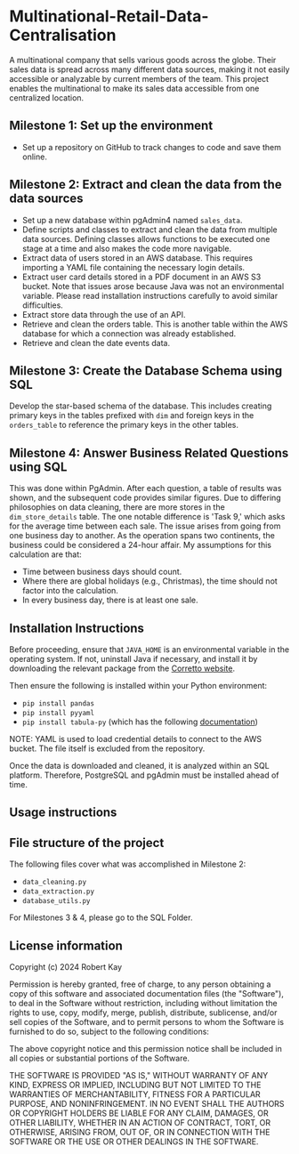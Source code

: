 # Multinational-Retail-Data-Centralisation

A multinational company that sells various goods across the globe. Their sales data is spread across many different data sources, making it not easily accessible or analyzable by current members of the team. This project enables the multinational to make its sales data accessible from one centralized location.

## Milestone 1: Set up the environment

- Set up a repository on GitHub to track changes to code and save them online.

## Milestone 2: Extract and clean the data from the data sources

- Set up a new database within pgAdmin4 named `sales_data`.
- Define scripts and classes to extract and clean the data from multiple data sources. Defining classes allows functions to be executed one stage at a time and also makes the code more navigable.
- Extract data of users stored in an AWS database. This requires importing a YAML file containing the necessary login details.
- Extract user card details stored in a PDF document in an AWS S3 bucket. Note that issues arose because Java was not an environmental variable. Please read installation instructions carefully to avoid similar difficulties.
- Extract store data through the use of an API.
- Retrieve and clean the orders table. This is another table within the AWS database for which a connection was already established.
- Retrieve and clean the date events data.

## Milestone 3: Create the Database Schema using SQL

Develop the star-based schema of the database. This includes creating primary keys in the tables prefixed with `dim` and foreign keys in the `orders_table` to reference the primary keys in the other tables.

## Milestone 4: Answer Business Related Questions using SQL

This was done within PgAdmin. After each question, a table of results was shown, and the subsequent code provides similar figures. Due to differing philosophies on data cleaning, there are more stores in the `dim_store_details` table. The one notable difference is 'Task 9,' which asks for the average time between each sale. The issue arises from going from one business day to another. As the operation spans two continents, the business could be considered a 24-hour affair. My assumptions for this calculation are that:

- Time between business days should count.
- Where there are global holidays (e.g., Christmas), the time should not factor into the calculation.
- In every business day, there is at least one sale.

## Installation Instructions

Before proceeding, ensure that `JAVA_HOME` is an environmental variable in the operating system. If not, uninstall Java if necessary, and install it by downloading the relevant package from the [Corretto website](https://docs.aws.amazon.com/corretto/latest/corretto-17-ug/downloads-list.html).

Then ensure the following is installed within your Python environment:

- `pip install pandas`
- `pip install pyyaml`
- `pip install tabula-py` (which has the following [documentation](https://pypi.org/project/tabula-py/))

NOTE: YAML is used to load credential details to connect to the AWS bucket. The file itself is excluded from the repository.

Once the data is downloaded and cleaned, it is analyzed within an SQL platform. Therefore, PostgreSQL and pgAdmin must be installed ahead of time.

## Usage instructions

## File structure of the project

The following files cover what was accomplished in Milestone 2:

- `data_cleaning.py`
- `data_extraction.py`
- `database_utils.py`

For Milestones 3 & 4, please go to the SQL Folder.

## License information

Copyright (c) 2024 Robert Kay

Permission is hereby granted, free of charge, to any person obtaining a copy of this software and associated documentation files (the "Software"), to deal in the Software without restriction, including without limitation the rights to use, copy, modify, merge, publish, distribute, sublicense, and/or sell copies of the Software, and to permit persons to whom the Software is furnished to do so, subject to the following conditions:

The above copyright notice and this permission notice shall be included in all copies or substantial portions of the Software.

THE SOFTWARE IS PROVIDED "AS IS," WITHOUT WARRANTY OF ANY KIND, EXPRESS OR IMPLIED, INCLUDING BUT NOT LIMITED TO THE WARRANTIES OF MERCHANTABILITY, FITNESS FOR A PARTICULAR PURPOSE, AND NONINFRINGEMENT. IN NO EVENT SHALL THE AUTHORS OR COPYRIGHT HOLDERS BE LIABLE FOR ANY CLAIM, DAMAGES, OR OTHER LIABILITY, WHETHER IN AN ACTION OF CONTRACT, TORT, OR OTHERWISE, ARISING FROM, OUT OF, OR IN CONNECTION WITH THE SOFTWARE OR THE USE OR OTHER DEALINGS IN THE SOFTWARE.
